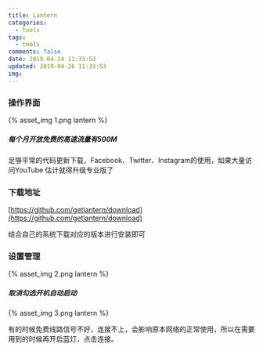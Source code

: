 ```yaml
---
title: Lantern
categories:
  - tools
tags:
  - tools
comments: false
date: 2019-04-24 11:33:53
updated: 2019-04-26 11:33:53
img:
---
```

### 操作界面
{% asset_img 1.png lantern %}

##### 每个月开放免费的高速流量有500M
足够平常的代码更新下载，Facebook、Twitter、Instagram的使用，如果大量访问YouTube 估计就得升级专业版了

### 下载地址
[https://github.com/getlantern/download](https://github.com/getlantern/download)

结合自己的系统下载对应的版本进行安装即可

### 设置管理
{% asset_img 2.png lantern %}

##### 取消勾选开机自动启动
{% asset_img 3.png lantern %}

有的时候免费线路信号不好，连接不上，会影响原本网络的正常使用，所以在需要用到的时候再开启蓝灯，点击连接。

